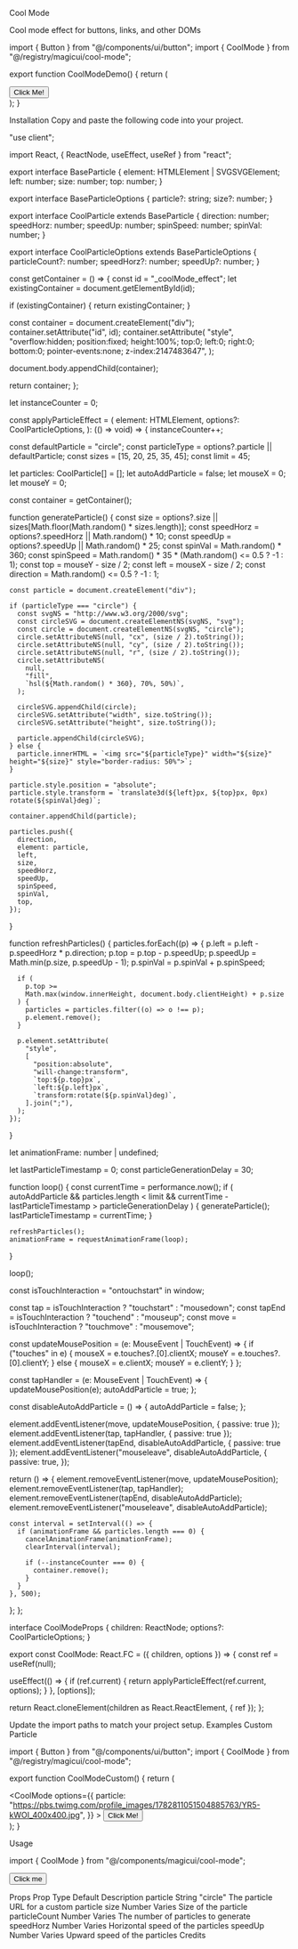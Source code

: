 Cool Mode

Cool mode effect for buttons, links, and other DOMs

import { Button } from "@/components/ui/button";
import { CoolMode } from "@/registry/magicui/cool-mode";
 
export function CoolModeDemo() {
  return (
    <div className="relative justify-center">
      <CoolMode>
        <Button>Click Me!</Button>
      </CoolMode>
    </div>
  );
}

Installation
Copy and paste the following code into your project.

"use client";
 
import React, { ReactNode, useEffect, useRef } from "react";
 
export interface BaseParticle {
  element: HTMLElement | SVGSVGElement;
  left: number;
  size: number;
  top: number;
}
 
export interface BaseParticleOptions {
  particle?: string;
  size?: number;
}
 
export interface CoolParticle extends BaseParticle {
  direction: number;
  speedHorz: number;
  speedUp: number;
  spinSpeed: number;
  spinVal: number;
}
 
export interface CoolParticleOptions extends BaseParticleOptions {
  particleCount?: number;
  speedHorz?: number;
  speedUp?: number;
}
 
const getContainer = () => {
  const id = "_coolMode_effect";
  let existingContainer = document.getElementById(id);
 
  if (existingContainer) {
    return existingContainer;
  }
 
  const container = document.createElement("div");
  container.setAttribute("id", id);
  container.setAttribute(
    "style",
    "overflow:hidden; position:fixed; height:100%; top:0; left:0; right:0; bottom:0; pointer-events:none; z-index:2147483647",
  );
 
  document.body.appendChild(container);
 
  return container;
};
 
let instanceCounter = 0;
 
const applyParticleEffect = (
  element: HTMLElement,
  options?: CoolParticleOptions,
): (() => void) => {
  instanceCounter++;
 
  const defaultParticle = "circle";
  const particleType = options?.particle || defaultParticle;
  const sizes = [15, 20, 25, 35, 45];
  const limit = 45;
 
  let particles: CoolParticle[] = [];
  let autoAddParticle = false;
  let mouseX = 0;
  let mouseY = 0;
 
  const container = getContainer();
 
  function generateParticle() {
    const size =
      options?.size || sizes[Math.floor(Math.random() * sizes.length)];
    const speedHorz = options?.speedHorz || Math.random() * 10;
    const speedUp = options?.speedUp || Math.random() * 25;
    const spinVal = Math.random() * 360;
    const spinSpeed = Math.random() * 35 * (Math.random() <= 0.5 ? -1 : 1);
    const top = mouseY - size / 2;
    const left = mouseX - size / 2;
    const direction = Math.random() <= 0.5 ? -1 : 1;
 
    const particle = document.createElement("div");
 
    if (particleType === "circle") {
      const svgNS = "http://www.w3.org/2000/svg";
      const circleSVG = document.createElementNS(svgNS, "svg");
      const circle = document.createElementNS(svgNS, "circle");
      circle.setAttributeNS(null, "cx", (size / 2).toString());
      circle.setAttributeNS(null, "cy", (size / 2).toString());
      circle.setAttributeNS(null, "r", (size / 2).toString());
      circle.setAttributeNS(
        null,
        "fill",
        `hsl(${Math.random() * 360}, 70%, 50%)`,
      );
 
      circleSVG.appendChild(circle);
      circleSVG.setAttribute("width", size.toString());
      circleSVG.setAttribute("height", size.toString());
 
      particle.appendChild(circleSVG);
    } else {
      particle.innerHTML = `<img src="${particleType}" width="${size}" height="${size}" style="border-radius: 50%">`;
    }
 
    particle.style.position = "absolute";
    particle.style.transform = `translate3d(${left}px, ${top}px, 0px) rotate(${spinVal}deg)`;
 
    container.appendChild(particle);
 
    particles.push({
      direction,
      element: particle,
      left,
      size,
      speedHorz,
      speedUp,
      spinSpeed,
      spinVal,
      top,
    });
  }
 
  function refreshParticles() {
    particles.forEach((p) => {
      p.left = p.left - p.speedHorz * p.direction;
      p.top = p.top - p.speedUp;
      p.speedUp = Math.min(p.size, p.speedUp - 1);
      p.spinVal = p.spinVal + p.spinSpeed;
 
      if (
        p.top >=
        Math.max(window.innerHeight, document.body.clientHeight) + p.size
      ) {
        particles = particles.filter((o) => o !== p);
        p.element.remove();
      }
 
      p.element.setAttribute(
        "style",
        [
          "position:absolute",
          "will-change:transform",
          `top:${p.top}px`,
          `left:${p.left}px`,
          `transform:rotate(${p.spinVal}deg)`,
        ].join(";"),
      );
    });
  }
 
  let animationFrame: number | undefined;
 
  let lastParticleTimestamp = 0;
  const particleGenerationDelay = 30;
 
  function loop() {
    const currentTime = performance.now();
    if (
      autoAddParticle &&
      particles.length < limit &&
      currentTime - lastParticleTimestamp > particleGenerationDelay
    ) {
      generateParticle();
      lastParticleTimestamp = currentTime;
    }
 
    refreshParticles();
    animationFrame = requestAnimationFrame(loop);
  }
 
  loop();
 
  const isTouchInteraction = "ontouchstart" in window;
 
  const tap = isTouchInteraction ? "touchstart" : "mousedown";
  const tapEnd = isTouchInteraction ? "touchend" : "mouseup";
  const move = isTouchInteraction ? "touchmove" : "mousemove";
 
  const updateMousePosition = (e: MouseEvent | TouchEvent) => {
    if ("touches" in e) {
      mouseX = e.touches?.[0].clientX;
      mouseY = e.touches?.[0].clientY;
    } else {
      mouseX = e.clientX;
      mouseY = e.clientY;
    }
  };
 
  const tapHandler = (e: MouseEvent | TouchEvent) => {
    updateMousePosition(e);
    autoAddParticle = true;
  };
 
  const disableAutoAddParticle = () => {
    autoAddParticle = false;
  };
 
  element.addEventListener(move, updateMousePosition, { passive: true });
  element.addEventListener(tap, tapHandler, { passive: true });
  element.addEventListener(tapEnd, disableAutoAddParticle, { passive: true });
  element.addEventListener("mouseleave", disableAutoAddParticle, {
    passive: true,
  });
 
  return () => {
    element.removeEventListener(move, updateMousePosition);
    element.removeEventListener(tap, tapHandler);
    element.removeEventListener(tapEnd, disableAutoAddParticle);
    element.removeEventListener("mouseleave", disableAutoAddParticle);
 
    const interval = setInterval(() => {
      if (animationFrame && particles.length === 0) {
        cancelAnimationFrame(animationFrame);
        clearInterval(interval);
 
        if (--instanceCounter === 0) {
          container.remove();
        }
      }
    }, 500);
  };
};
 
interface CoolModeProps {
  children: ReactNode;
  options?: CoolParticleOptions;
}
 
export const CoolMode: React.FC<CoolModeProps> = ({ children, options }) => {
  const ref = useRef<HTMLElement>(null);
 
  useEffect(() => {
    if (ref.current) {
      return applyParticleEffect(ref.current, options);
    }
  }, [options]);
 
  return React.cloneElement(children as React.ReactElement, { ref });
};

Update the import paths to match your project setup.
Examples
Custom Particle

import { Button } from "@/components/ui/button";
import { CoolMode } from "@/registry/magicui/cool-mode";
 
export function CoolModeCustom() {
  return (
    <div className="relative justify-center">
      <CoolMode
        options={{
          particle:
            "https://pbs.twimg.com/profile_images/1782811051504885763/YR5-kWOI_400x400.jpg",
        }}
      >
        <Button>Click Me!</Button>
      </CoolMode>
    </div>
  );
}

Usage

import { CoolMode } from "@/components/magicui/cool-mode";

<CoolMode>
  <button>Click me</button>
</CoolMode>

Props
Prop	Type	Default	Description
particle	String	"circle"	The particle URL for a custom particle
size	Number	Varies	Size of the particle
particleCount	Number	Varies	The number of particles to generate
speedHorz	Number	Varies	Horizontal speed of the particles
speedUp	Number	Varies	Upward speed of the particles
Credits
